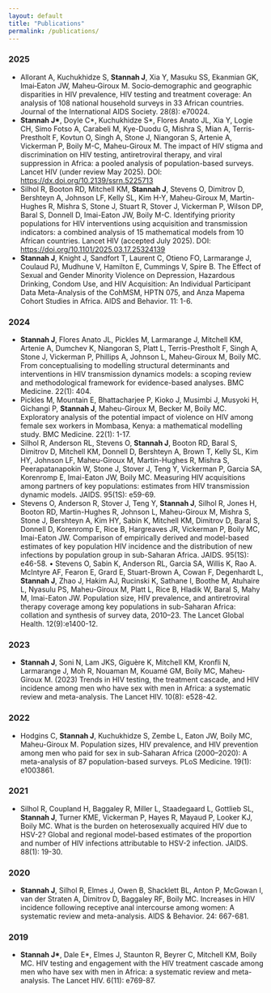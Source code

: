 ```yaml
---
layout: default
title: "Publications"
permalink: /publications/
---
```


### 2025
- Allorant A, Kuchukhidze S, **Stannah J**, Xia Y, Masuku SS, Ekanmian GK, Imai‐Eaton JW, Maheu‐Giroux M. Socio‐demographic and geographic disparities in HIV prevalence, HIV testing and treatment coverage: An analysis of 108 national household surveys in 33 African countries. Journal of the International AIDS Society. 28(8): e70024.
- **Stannah J\***, Doyle C\*, Kuchukhidze S\*, Flores Anato JL, Xia Y, Logie CH, Simo Fotso A, Carabeli M, Kye-Duodu G, Mishra S, Mian A, Terris-Prestholt F, Kovtun O, Singh A, Stone J, Niangoran S, Artenie A, Vickerman P, Boily M-C, Maheu-Giroux M. The impact of HIV stigma and discrimination on HIV testing, antiretroviral therapy, and viral suppression in Africa: a pooled analysis of population-based surveys. Lancet HIV (under review May 2025). DOI: https://dx.doi.org/10.2139/ssrn.5225713
- Silhol R, Booton RD, Mitchell KM, **Stannah J**, Stevens O, Dimitrov D, Bershteyn A, Johnson LF, Kelly SL, Kim H-Y, Maheu-Giroux M, Martin-Hughes R, Mishra S, Stone J, Stuart R, Stover J, Vickerman P, Wilson DP, Baral S, Donnell D, Imai-Eaton JW, Boily M-C. Identifying priority populations for HIV interventions using acquisition and transmission indicators: a combined analysis of 15 mathematical models from 10 African countries. Lancet HIV (accepted July 2025). DOI: https://doi.org/10.1101/2025.03.17.25324139
- **Stannah J**, Knight J, Sandfort T, Laurent C, Otieno FO, Larmarange J, Coulaud PJ, Mudhune V, Hamilton E, Cummings V, Spire B. The Effect of Sexual and Gender Minority Violence on Depression, Hazardous Drinking, Condom Use, and HIV Acquisition: An Individual Participant Data Meta-Analysis of the CohMSM, HPTN 075, and Anza Mapema Cohort Studies in Africa. AIDS and Behavior. 11: 1-6.

### 2024
- **Stannah J**, Flores Anato JL, Pickles M, Larmarange J, Mitchell KM, Artenie A, Dumchev K, Niangoran S, Platt L, Terris-Prestholt F, Singh A, Stone J, Vickerman P, Phillips A, Johnson L, Maheu-Giroux M, Boily MC. From conceptualising to modelling structural determinants and interventions in HIV transmission dynamics models: a scoping review and methodological framework for evidence-based analyses. BMC Medicine. 22(1): 404.
- Pickles M, Mountain E, Bhattacharjee P, Kioko J, Musimbi J, Musyoki H, Gichangi P, **Stannah J**, Maheu-Giroux M, Becker M, Boily MC. Exploratory analysis of the potential impact of violence on HIV among female sex workers in Mombasa, Kenya: a mathematical modelling study. BMC Medicine. 22(1): 1-17.
- Silhol R, Anderson RL, Stevens O, **Stannah J**, Booton RD, Baral S, Dimitrov D, Mitchell KM, Donnell D, Bershteyn A, Brown T, Kelly SL, Kim HY, Johnson LF, Maheu-Giroux M, Martin-Hughes R, Mishra S, Peerapatanapokin W, Stone J, Stover J, Teng Y, Vickerman P, Garcia SA, Korenromp E, Imai-Eaton JW, Boily MC. Measuring HIV acquisitions among partners of key populations: estimates from HIV transmission dynamic models. JAIDS. 95(1S): e59-69.
- Stevens O, Anderson R, Stover J, Teng Y, **Stannah J**, Silhol R, Jones H, Booton RD, Martin-Hughes R, Johnson L, Maheu-Giroux M, Mishra S, Stone J, Bershteyn A, Kim HY, Sabin K, Mitchell KM, Dimitrov D, Baral S, Donnell D, Korenromp E, Rice B, Hargreaves JR, Vickerman P, Boily MC, Imai-Eaton JW. Comparison of empirically derived and model-based estimates of key population HIV incidence and the distribution of new infections by population group in sub-Saharan Africa. JAIDS. 95(1S): e46-58.
• Stevens O, Sabin K, Anderson RL, Garcia SA, Willis K, Rao A. McIntyre AF, Fearon E, Grard E, Stuart-Brown A, Cowan F, Degenhardt L, **Stannah J**, Zhao J, Hakim AJ, Rucinski K, Sathane I, Boothe M, Atuhaire L, Nyasulu PS, Maheu-Giroux M, Platt L, Rice B, Hladik W, Baral S, Mahy M, Imai-Eaton JW. Population size, HIV prevalence, and antiretroviral therapy coverage among key populations in sub-Saharan Africa: collation and synthesis of survey data, 2010–23. The Lancet Global Health. 12(9):e1400-12.

### 2023
- **Stannah J**, Soni N, Lam JKS, Giguère K, Mitchell KM, Kronfli N, Larmarange J, Moh R, Nouaman M, Kouamé GM, Boily MC, Maheu-Giroux M. (2023) Trends in HIV testing, the treatment cascade, and HIV incidence among men who have sex with men in Africa: a systematic review and meta-analysis. The Lancet HIV. 10(8): e528-42.

### 2022
- Hodgins C, **Stannah J**, Kuchukhidze S, Zembe L, Eaton JW, Boily MC, Maheu-Giroux M. Population sizes, HIV prevalence, and HIV prevention among men who paid for sex in sub-Saharan Africa (2000–2020): A meta-analysis of 87 population-based surveys. PLoS Medicine. 19(1): e1003861.

### 2021
- Silhol R, Coupland H, Baggaley R, Miller L, Staadegaard L, Gottlieb SL, **Stannah J**, Turner KME, Vickerman P, Hayes R, Mayaud P, Looker KJ, Boily MC. What is the burden on heterosexually acquired HIV due to HSV-2? Global and regional model-based estimates of the proportion and number of HIV infections attributable to HSV-2 infection. JAIDS. 88(1): 19-30.

### 2020
- **Stannah J**, Silhol R, Elmes J, Owen B, Shacklett BL, Anton P, McGowan I, van der Straten A, Dimitrov D, Baggaley RF, Boily MC. Increases in HIV incidence following receptive anal intercourse among women: A systematic review and meta-analysis. AIDS & Behavior. 24: 667-681.

### 2019
- **Stannah J\***, Dale E\*, Elmes J, Staunton R, Beyrer C, Mitchell KM, Boily MC. HIV testing and engagement with the HIV treatment cascade among men who have sex with men in Africa: a systematic review and meta-analysis. The Lancet HIV. 6(11): e769-87.